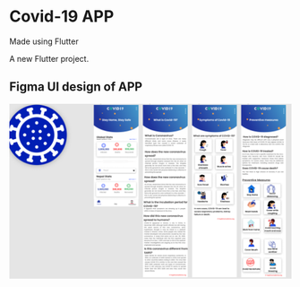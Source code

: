 # Covid-19 APP
Made using Flutter

A new Flutter project.

## Figma UI design of APP
![alt text](https://github.com/Deepakolee785/Covid-19_flutter_app/blob/master/Figma%20Designs.png)
